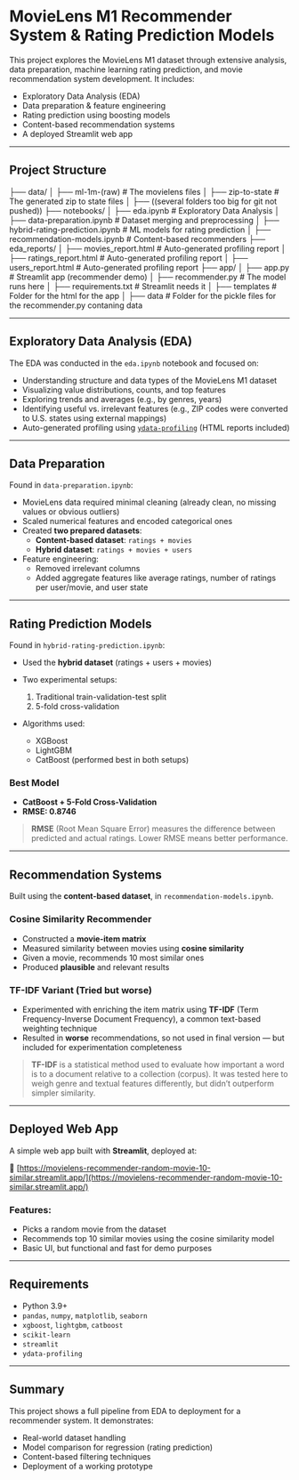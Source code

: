 # MovieLens M1 Recommender System & Rating Prediction Models

This project explores the MovieLens M1 dataset through extensive analysis, data preparation, machine learning rating prediction, and movie recommendation system development. It includes:

- Exploratory Data Analysis (EDA)
- Data preparation & feature engineering
- Rating prediction using boosting models
- Content-based recommendation systems
- A deployed Streamlit web app

---

## Project Structure

├── data/
│ ├── ml-1m-(raw) # The movielens files
│ ├── zip-to-state # The generated zip to state files
│ ├── ((several folders too big for git not pushed))
├── notebooks/
│ ├── eda.ipynb # Exploratory Data Analysis
│ ├── data-preparation.ipynb # Dataset merging and preprocessing
│ ├── hybrid-rating-prediction.ipynb # ML models for rating prediction
│ ├── recommendation-models.ipynb # Content-based recommenders
├── eda_reports/
│ ├── movies_report.html # Auto-generated profiling report
│ ├── ratings_report.html # Auto-generated profiling report
│ ├── users_report.html # Auto-generated profiling report
├── app/
│ ├── app.py # Streamlit app (recommender demo)
│ ├── recommender.py # The model runs here
│ ├── requirements.txt # Streamlit needs it
│ ├── templates # Folder for the html for the app
│ ├── data # Folder for the pickle files for the recommender.py contaning data


---

## Exploratory Data Analysis (EDA)

The EDA was conducted in the `eda.ipynb` notebook and focused on:

- Understanding structure and data types of the MovieLens M1 dataset
- Visualizing value distributions, counts, and top features
- Exploring trends and averages (e.g., by genres, years)
- Identifying useful vs. irrelevant features (e.g., ZIP codes were converted to U.S. states using external mappings)
- Auto-generated profiling using [`ydata-profiling`](https://github.com/ydataai/ydata-profiling) (HTML reports included)

---

## Data Preparation

Found in `data-preparation.ipynb`:

- MovieLens data required minimal cleaning (already clean, no missing values or obvious outliers)
- Scaled numerical features and encoded categorical ones
- Created **two prepared datasets**:
  - **Content-based dataset**: `ratings + movies`
  - **Hybrid dataset**: `ratings + movies + users`
- Feature engineering:
  - Removed irrelevant columns
  - Added aggregate features like average ratings, number of ratings per user/movie, and user state

---

## Rating Prediction Models

Found in `hybrid-rating-prediction.ipynb`:

- Used the **hybrid dataset** (ratings + users + movies)
- Two experimental setups:
  1. Traditional train-validation-test split
  2. 5-fold cross-validation

- Algorithms used:
  - XGBoost
  - LightGBM
  - CatBoost (performed best in both setups)

### Best Model

- **CatBoost + 5-Fold Cross-Validation**
- **RMSE: 0.8746**
  
>  **RMSE** (Root Mean Square Error) measures the difference between predicted and actual ratings. Lower RMSE means better performance.

---

## Recommendation Systems

Built using the **content-based dataset**, in `recommendation-models.ipynb`.

### Cosine Similarity Recommender

- Constructed a **movie-item matrix**
- Measured similarity between movies using **cosine similarity**
- Given a movie, recommends 10 most similar ones
- Produced **plausible** and relevant results

### TF-IDF Variant (Tried but worse)

- Experimented with enriching the item matrix using **TF-IDF** (Term Frequency-Inverse Document Frequency), a common text-based weighting technique
- Resulted in **worse** recommendations, so not used in final version — but included for experimentation completeness

>  **TF-IDF** is a statistical method used to evaluate how important a word is to a document relative to a collection (corpus). It was tested here to weigh genre and textual features differently, but didn’t outperform simpler similarity.

---

## Deployed Web App

A simple web app built with **Streamlit**, deployed at:

🔗 [https://movielens-recommender-random-movie-10-similar.streamlit.app/](https://movielens-recommender-random-movie-10-similar.streamlit.app/)

### Features:

- Picks a random movie from the dataset
- Recommends top 10 similar movies using the cosine similarity model
- Basic UI, but functional and fast for demo purposes

---

## Requirements

- Python 3.9+
- `pandas`, `numpy`, `matplotlib`, `seaborn`
- `xgboost`, `lightgbm`, `catboost`
- `scikit-learn`
- `streamlit`
- `ydata-profiling`

---

## Summary

This project shows a full pipeline from EDA to deployment for a recommender system. It demonstrates:

- Real-world dataset handling
- Model comparison for regression (rating prediction)
- Content-based filtering techniques
- Deployment of a working prototype
